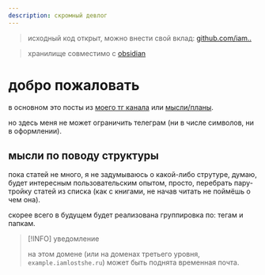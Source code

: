 ```yaml
---
description: скромный девлог
---
```


> исходный код открыт, можно внести свой вклад: [github.com/iam..](https://github.com/iamlostshe/iamlostshe.ru)

> хранилище совместимо с [obsidian](https://obsidian.md/download)

# добро пожаловать

в основном это посты из [моего тг канала](https://t.me/iamlostshe_blog) или [мысли/планы](blog/ideas).

но здесь меня не может ограничить телеграм (ни в числе символов, ни в оформлении).

## мысли по поводу структуры

пока статей не много, я не задумываюсь о какой-либо струтуре, думаю, будет интересным пользовательским опытом, просто, перебрать пару-тройку статей из списка (как с книгами, не начав читать не поймёшь о чем она).

скорее всего в будущем будет реализована группировка по: тегам и папкам.

> [!INFO] уведомление
>
> на этом домене (или на доменах третьего уровня, `example.iamlostshe.ru`) может быть поднята временная почта.
